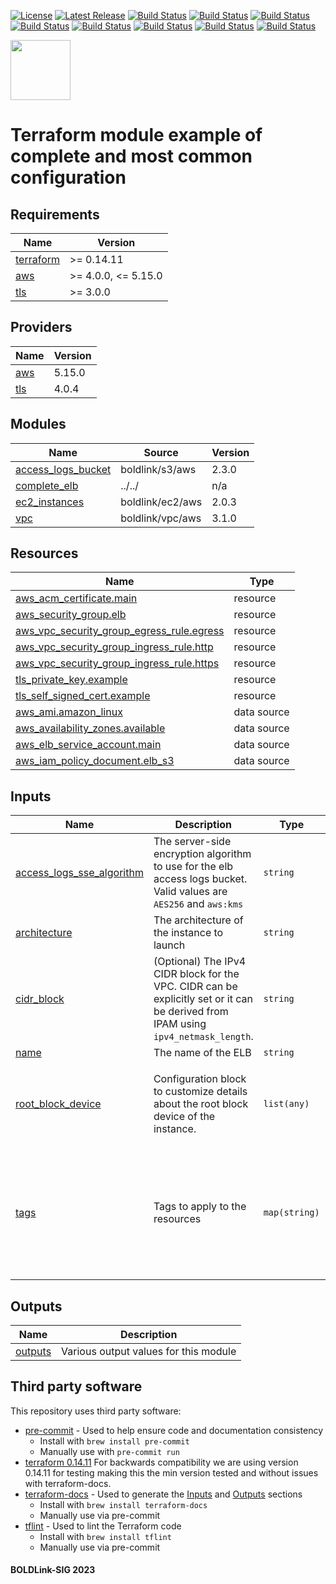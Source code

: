[![License](https://img.shields.io/badge/License-Apache-blue.svg)](https://github.com/boldlink/terraform-aws-elb/blob/main/LICENSE)
[![Latest Release](https://img.shields.io/github/release/boldlink/terraform-aws-elb.svg)](https://github.com/boldlink/terraform-aws-elb/releases/latest)
[![Build Status](https://github.com/boldlink/terraform-aws-elb/actions/workflows/update.yaml/badge.svg)](https://github.com/boldlink/terraform-aws-elb/actions)
[![Build Status](https://github.com/boldlink/terraform-aws-elb/actions/workflows/release.yaml/badge.svg)](https://github.com/boldlink/terraform-aws-elb/actions)
[![Build Status](https://github.com/boldlink/terraform-aws-elb/actions/workflows/pre-commit.yaml/badge.svg)](https://github.com/boldlink/terraform-aws-elb/actions)
[![Build Status](https://github.com/boldlink/terraform-aws-elb/actions/workflows/pr-labeler.yaml/badge.svg)](https://github.com/boldlink/terraform-aws-elb/actions)
[![Build Status](https://github.com/boldlink/terraform-aws-elb/actions/workflows/module-examples-tests.yaml/badge.svg)](https://github.com/boldlink/terraform-aws-elb/actions)
[![Build Status](https://github.com/boldlink/terraform-aws-elb/actions/workflows/checkov.yaml/badge.svg)](https://github.com/boldlink/terraform-aws-elb/actions)
[![Build Status](https://github.com/boldlink/terraform-aws-elb/actions/workflows/auto-merge.yaml/badge.svg)](https://github.com/boldlink/terraform-aws-elb/actions)
[![Build Status](https://github.com/boldlink/terraform-aws-elb/actions/workflows/auto-badge.yaml/badge.svg)](https://github.com/boldlink/terraform-aws-elb/actions)

[<img src="https://avatars.githubusercontent.com/u/25388280?s=200&v=4" width="96"/>](https://boldlink.io)

# Terraform  module example of complete and most common configuration


<!-- BEGINNING OF PRE-COMMIT-TERRAFORM DOCS HOOK -->
## Requirements

| Name | Version |
|------|---------|
| <a name="requirement_terraform"></a> [terraform](#requirement\_terraform) | >= 0.14.11 |
| <a name="requirement_aws"></a> [aws](#requirement\_aws) | >= 4.0.0, <= 5.15.0 |
| <a name="requirement_tls"></a> [tls](#requirement\_tls) | >= 3.0.0 |

## Providers

| Name | Version |
|------|---------|
| <a name="provider_aws"></a> [aws](#provider\_aws) | 5.15.0 |
| <a name="provider_tls"></a> [tls](#provider\_tls) | 4.0.4 |

## Modules

| Name | Source | Version |
|------|--------|---------|
| <a name="module_access_logs_bucket"></a> [access\_logs\_bucket](#module\_access\_logs\_bucket) | boldlink/s3/aws | 2.3.0 |
| <a name="module_complete_elb"></a> [complete\_elb](#module\_complete\_elb) | ../../ | n/a |
| <a name="module_ec2_instances"></a> [ec2\_instances](#module\_ec2\_instances) | boldlink/ec2/aws | 2.0.3 |
| <a name="module_vpc"></a> [vpc](#module\_vpc) | boldlink/vpc/aws | 3.1.0 |

## Resources

| Name | Type |
|------|------|
| [aws_acm_certificate.main](https://registry.terraform.io/providers/hashicorp/aws/latest/docs/resources/acm_certificate) | resource |
| [aws_security_group.elb](https://registry.terraform.io/providers/hashicorp/aws/latest/docs/resources/security_group) | resource |
| [aws_vpc_security_group_egress_rule.egress](https://registry.terraform.io/providers/hashicorp/aws/latest/docs/resources/vpc_security_group_egress_rule) | resource |
| [aws_vpc_security_group_ingress_rule.http](https://registry.terraform.io/providers/hashicorp/aws/latest/docs/resources/vpc_security_group_ingress_rule) | resource |
| [aws_vpc_security_group_ingress_rule.https](https://registry.terraform.io/providers/hashicorp/aws/latest/docs/resources/vpc_security_group_ingress_rule) | resource |
| [tls_private_key.example](https://registry.terraform.io/providers/hashicorp/tls/latest/docs/resources/private_key) | resource |
| [tls_self_signed_cert.example](https://registry.terraform.io/providers/hashicorp/tls/latest/docs/resources/self_signed_cert) | resource |
| [aws_ami.amazon_linux](https://registry.terraform.io/providers/hashicorp/aws/latest/docs/data-sources/ami) | data source |
| [aws_availability_zones.available](https://registry.terraform.io/providers/hashicorp/aws/latest/docs/data-sources/availability_zones) | data source |
| [aws_elb_service_account.main](https://registry.terraform.io/providers/hashicorp/aws/latest/docs/data-sources/elb_service_account) | data source |
| [aws_iam_policy_document.elb_s3](https://registry.terraform.io/providers/hashicorp/aws/latest/docs/data-sources/iam_policy_document) | data source |

## Inputs

| Name | Description | Type | Default | Required |
|------|-------------|------|---------|:--------:|
| <a name="input_access_logs_sse_algorithm"></a> [access\_logs\_sse\_algorithm](#input\_access\_logs\_sse\_algorithm) | The server-side encryption algorithm to use for the elb access logs bucket. Valid values are `AES256` and `aws:kms` | `string` | `"AES256"` | no |
| <a name="input_architecture"></a> [architecture](#input\_architecture) | The architecture of the instance to launch | `string` | `"x86_64"` | no |
| <a name="input_cidr_block"></a> [cidr\_block](#input\_cidr\_block) | (Optional) The IPv4 CIDR block for the VPC. CIDR can be explicitly set or it can be derived from IPAM using `ipv4_netmask_length`. | `string` | `"10.1.0.0/16"` | no |
| <a name="input_name"></a> [name](#input\_name) | The name of the ELB | `string` | `"complete-example-elb"` | no |
| <a name="input_root_block_device"></a> [root\_block\_device](#input\_root\_block\_device) | Configuration block to customize details about the root block device of the instance. | `list(any)` | <pre>[<br>  {<br>    "encrypted": true,<br>    "volume_size": 15<br>  }<br>]</pre> | no |
| <a name="input_tags"></a> [tags](#input\_tags) | Tags to apply to the resources | `map(string)` | <pre>{<br>  "Department": "DevOps",<br>  "Environment": "example",<br>  "LayerId": "cExample",<br>  "LayerName": "cExample",<br>  "Owner": "Boldlink",<br>  "Project": "Examples",<br>  "user::CostCenter": "terraform"<br>}</pre> | no |

## Outputs

| Name | Description |
|------|-------------|
| <a name="output_outputs"></a> [outputs](#output\_outputs) | Various output values for this module |
<!-- END OF PRE-COMMIT-TERRAFORM DOCS HOOK -->

## Third party software
This repository uses third party software:
* [pre-commit](https://pre-commit.com/) - Used to help ensure code and documentation consistency
  * Install with `brew install pre-commit`
  * Manually use with `pre-commit run`
* [terraform 0.14.11](https://releases.hashicorp.com/terraform/0.14.11/) For backwards compatibility we are using version 0.14.11 for testing making this the min version tested and without issues with terraform-docs.
* [terraform-docs](https://github.com/segmentio/terraform-docs) - Used to generate the [Inputs](#Inputs) and [Outputs](#Outputs) sections
  * Install with `brew install terraform-docs`
  * Manually use via pre-commit
* [tflint](https://github.com/terraform-linters/tflint) - Used to lint the Terraform code
  * Install with `brew install tflint`
  * Manually use via pre-commit

#### BOLDLink-SIG 2023
